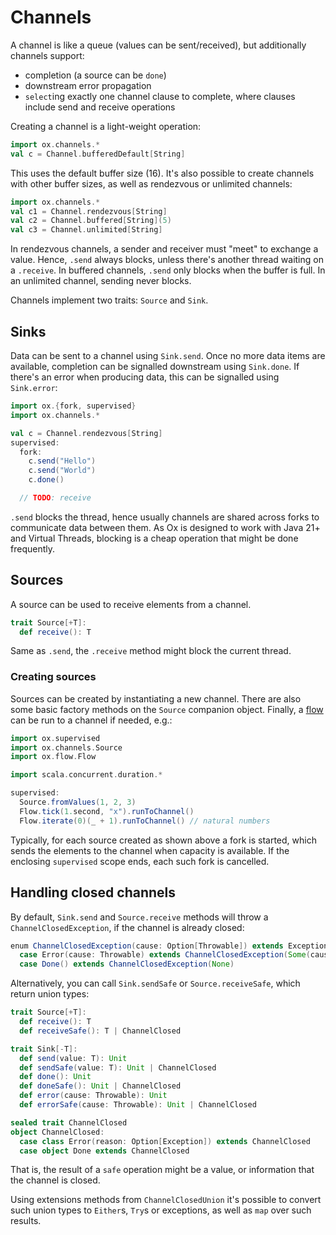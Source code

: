 # Channels

A channel is like a queue (values can be sent/received), but additionally channels support:

* completion (a source can be `done`)
* downstream error propagation
* `select`ing exactly one channel clause to complete, where clauses include send and receive operations

Creating a channel is a light-weight operation:

```scala mdoc:compile-only
import ox.channels.*
val c = Channel.bufferedDefault[String]
```

This uses the default buffer size (16). It's also possible to create channels with other buffer sizes, as well as 
rendezvous or unlimited channels:

```scala mdoc:compile-only
import ox.channels.*
val c1 = Channel.rendezvous[String]
val c2 = Channel.buffered[String](5)
val c3 = Channel.unlimited[String]
```

In rendezvous channels, a sender and receiver must "meet" to exchange a value. Hence, `.send` always blocks, unless 
there's another thread waiting on a `.receive`. In buffered channels, `.send` only blocks when the buffer is full. 
In an unlimited channel, sending never blocks.

Channels implement two traits: `Source` and `Sink`.

## Sinks

Data can be sent to a channel using `Sink.send`. Once no more data items are available, completion can be signalled 
downstream using `Sink.done`. If there's an error when producing data, this can be signalled using `Sink.error`:

```scala mdoc:compile-only
import ox.{fork, supervised}
import ox.channels.*

val c = Channel.rendezvous[String]
supervised:
  fork:
    c.send("Hello")
    c.send("World")
    c.done()

  // TODO: receive
```

`.send` blocks the thread, hence usually channels are shared across forks to communicate data between them. As Ox is
designed to work with Java 21+ and Virtual Threads, blocking is a cheap operation that might be done frequently.

## Sources

A source can be used to receive elements from a channel. 

```scala mdoc:compile-only
trait Source[+T]:
  def receive(): T
```

Same as `.send`, the `.receive` method might block the current thread.

### Creating sources

Sources can be created by instantiating a new channel. There are also some basic factory methods on the `Source` companion object. Finally, a [flow](flows.md) can be run to a channel if needed, e.g.:

```scala mdoc:compile-only
import ox.supervised
import ox.channels.Source
import ox.flow.Flow

import scala.concurrent.duration.*

supervised:
  Source.fromValues(1, 2, 3)
  Flow.tick(1.second, "x").runToChannel()
  Flow.iterate(0)(_ + 1).runToChannel() // natural numbers
```

Typically, for each source created as shown above a fork is started, which sends the elements to the channel when capacity is available. If the enclosing `supervised` scope ends, each such fork is cancelled.

## Handling closed channels

By default, `Sink.send` and `Source.receive` methods will throw a `ChannelClosedException`, if the channel is already
closed:

```scala mdoc:compile-only
enum ChannelClosedException(cause: Option[Throwable]) extends Exception(cause.orNull):
  case Error(cause: Throwable) extends ChannelClosedException(Some(cause))
  case Done() extends ChannelClosedException(None)
```

Alternatively, you can call `Sink.sendSafe` or `Source.receiveSafe`, which return union types:

```scala mdoc:compile-only
trait Source[+T]:
  def receive(): T
  def receiveSafe(): T | ChannelClosed

trait Sink[-T]:
  def send(value: T): Unit
  def sendSafe(value: T): Unit | ChannelClosed
  def done(): Unit
  def doneSafe(): Unit | ChannelClosed
  def error(cause: Throwable): Unit
  def errorSafe(cause: Throwable): Unit | ChannelClosed

sealed trait ChannelClosed
object ChannelClosed:
  case class Error(reason: Option[Exception]) extends ChannelClosed
  case object Done extends ChannelClosed
```

That is, the result of a `safe` operation might be a value, or information that the channel is closed.

Using extensions methods from `ChannelClosedUnion` it's possible to convert such union types to `Either`s, `Try`s or
exceptions, as well as `map` over such results.
